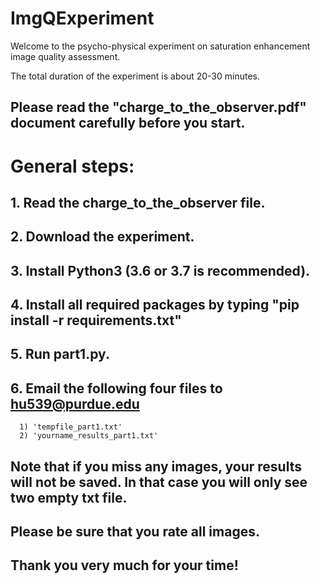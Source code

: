 # ImgQExperiment

Welcome to the psycho-physical experiment on saturation enhancement image quality assessment. 

The total duration of the experiment is about 20-30 minutes. 

## **Please read the "charge_to_the_observer.pdf" document carefully before you start.**

# General steps:
## 1. Read the charge_to_the_observer file.
## 2. Download the experiment. 
## 3. Install Python3 (3.6 or 3.7 is recommended). 
## 4. Install all required packages by typing "pip install -r requirements.txt"
## 5. Run part1.py.
## 6. Email the following four files to hu539@purdue.edu
      1) 'tempfile_part1.txt'
      2) 'yourname_results_part1.txt'

## Note that if you miss any images, your results will not be saved. In that case you will only see two empty txt file. 
## Please be sure that you rate all images.

## Thank you very much for your time!



